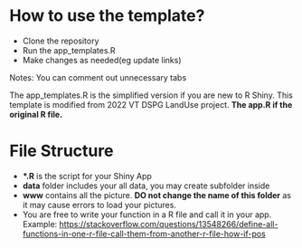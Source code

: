 # How to use the template?
- Clone the repository
- Run the app_templates.R
- Make changes as needed(eg update links)

Notes: You can comment out unnecessary tabs

The app_templates.R is the simplified version if you are new to R Shiny. This template is modified from 2022 VT DSPG LandUse project. **The app.R if the original R file.**

# File Structure
- **\*.R** is the script for your Shiny App
- **data** folder includes your all data, you may create subfolder inside
- **www** contains all the picture. **DO not change the name of this folder** as it may cause errors to load your pictures.
- You are free to write your function in a R file and call it in your app.  Example: https://stackoverflow.com/questions/13548266/define-all-functions-in-one-r-file-call-them-from-another-r-file-how-if-pos




